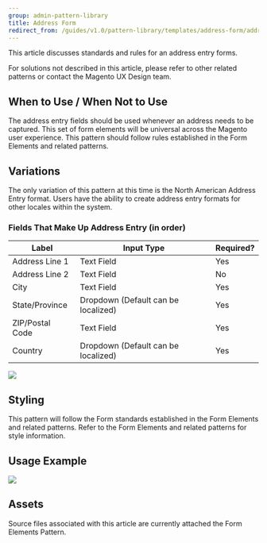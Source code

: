 ```yaml
---
group: admin-pattern-library
title: Address Form
redirect_from: /guides/v1.0/pattern-library/templates/address-form/address-form.html
---
```

This article discusses standards and rules for an address entry forms.

For solutions not described in this article, please refer to other related patterns or contact the Magento UX Design team.

## When to Use / When Not to Use

The address entry fields should be used whenever an address needs to be captured. This set of form elements will be universal across the Magento user experience. This pattern should follow rules established in the Form Elements and related patterns.

## Variations

The only variation of this pattern at this time is the North American Address Entry format. Users have the ability to create address entry formats for other locales within the system.

### Fields That Make Up Address Entry (in order)

<table>
	<thead>
		<th>Label</th>
		<th>Input Type</th>
		<th>Required?</th>
	</thead>
	<tbody>
		<tr>
			<td>Address Line 1</td>
			<td>Text Field</td>
			<td>Yes</td>
		</tr>
		<tr>
			<td>Address Line 2</td>
			<td>Text Field</td>
			<td>No</td>
		</tr>
		<tr>
			<td>City</td>
			<td>Text Field</td>
			<td>Yes</td>
		</tr>
		<tr>
			<td>State/Province</td>
			<td>Dropdown (Default can be localized)</td>
			<td>Yes</td>
		</tr>
		<tr>
			<td>ZIP/Postal Code</td>
			<td>Text Field</td>
			<td>Yes</td>
		</tr>
		<tr>
			<td>Country</td>
			<td>Dropdown (Default can be localized)</td>
			<td>Yes</td>
		</tr>
	</tbody>
</table>

![](img/AddressForm_example01.jpg)

## Styling

This pattern will follow the Form standards established in the Form Elements and related patterns. Refer to the Form Elements and related patterns for style information.

## Usage Example

![](img/AddressForm_example02.jpg)

## Assets

Source files associated with this article are currently attached the Form Elements Pattern.
